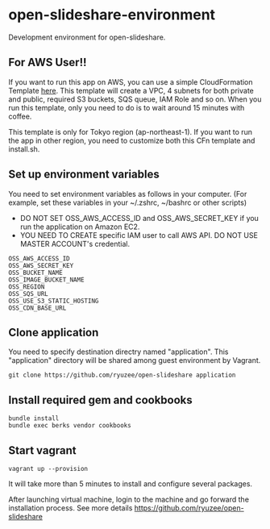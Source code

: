 # open-slideshare-environment

Development environment for open-slideshare.

## For AWS User!!

If you want to run this app on AWS, you can use a simple CloudFormation Template [here](https://raw.githubusercontent.com/ryuzee/open-slideshare-environment/master/aws_cfn_single.template). This template will create a VPC, 4 subnets for both private and public, required S3 buckets, SQS queue, IAM Role and so on. When you run this template, only you need to do is to wait around 15 minutes with coffee.

This template is only for Tokyo region (ap-northeast-1). If you want to run the app in other region, you need to customize both this CFn template and install.sh.

## Set up environment variables

You need to set environment variables as follows in your computer. (For example, set these variables in your ~/.zshrc, ~/bashrc or other scripts)

* DO NOT SET OSS_AWS_ACCESS_ID and OSS_AWS_SECRET_KEY if you run the application on Amazon EC2.
* YOU NEED TO CREATE specific IAM user to call AWS API. DO NOT USE MASTER ACCOUNT's credential.

```
OSS_AWS_ACCESS_ID
OSS_AWS_SECRET_KEY
OSS_BUCKET_NAME
OSS_IMAGE_BUCKET_NAME
OSS_REGION
OSS_SQS_URL
OSS_USE_S3_STATIC_HOSTING
OSS_CDN_BASE_URL
```

## Clone application

You need to specify destination directry named "application". This "application" directory will be shared among guest environment by Vagrant.

```
git clone https://github.com/ryuzee/open-slideshare application
```

## Install required gem and cookbooks

```
bundle install
bundle exec berks vendor cookbooks
```

## Start vagrant

```
vagrant up --provision
```

It will take more than 5 minutes to install and configure several packages.

After launching virtual machine, login to the machine and go forward the installation process. See more details https://github.com/ryuzee/open-slideshare
